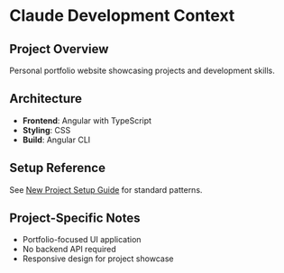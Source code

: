 # Claude Development Context

## Project Overview
Personal portfolio website showcasing projects and development skills.

## Architecture
- **Frontend**: Angular with TypeScript
- **Styling**: CSS
- **Build**: Angular CLI

## Setup Reference
See [New Project Setup Guide](../NEW-PROJECT-SETUP-GUIDE.md) for standard patterns.

## Project-Specific Notes
- Portfolio-focused UI application
- No backend API required
- Responsive design for project showcase